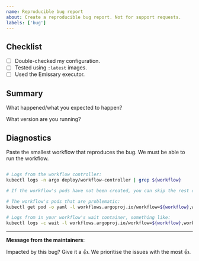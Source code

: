 ```yaml
---
name: Reproducible bug report 
about: Create a reproducible bug report. Not for support requests.
labels: ['bug']
---
```


<!-- If this is a regression, please open a regression report instead. -->

## Checklist

<!-- Do NOT open an issue until you have: --> 

* [ ] Double-checked my configuration.
* [ ] Tested using `:latest` images.
* [ ] Used the Emissary executor.

## Summary

What happened/what you expected to happen?

What version are you running?

## Diagnostics

Paste the smallest workflow that reproduces the bug. We must be able to run the workflow.

```yaml

```

```bash
# Logs from the workflow controller:
kubectl logs -n argo deploy/workflow-controller | grep ${workflow} 

# If the workflow's pods have not been created, you can skip the rest of the diagnostics.

# The workflow's pods that are problematic:
kubectl get pod -o yaml -l workflows.argoproj.io/workflow=${workflow},workflow.argoproj.io/phase!=Succeeded

# Logs from in your workflow's wait container, something like:
kubectl logs -c wait -l workflows.argoproj.io/workflow=${workflow},workflow.argoproj.io/phase!=Succeeded
```

---
<!-- Issue Author: Don't delete this message to encourage other users to support your issue! -->
**Message from the maintainers**:

Impacted by this bug? Give it a 👍. We prioritise the issues with the most 👍.
